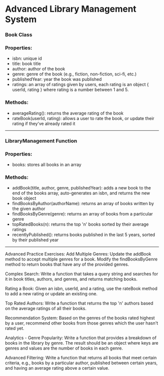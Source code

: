 # Advanced Library Management System
### Book Class
### Properties:

- isbn: unique id
- title: book title
- author: author of the book
- genre: genre of the book (e.g., fiction, non-fiction, sci-fi, etc.)
- publishedYear: year the book was published
- ratings: an array of ratings given by users, each rating is an object { userId, rating } where rating is a number between 1 and 5.
### Methods:

- averageRating(): returns the average rating of the book
- rateBook(userId, rating): allows a user to rate the book, or update their rating if they've already rated it
---
### LibraryManagement Function
### Properties:

- books: stores all books in an array
### Methods:

- addBook(title, author, genre, publishedYear): adds a new book to the end of the books array, auto-generates an isbn, and returns the new book object
- findBooksByAuthor(authorName): returns an array of books written by the given author
- findBooksByGenre(genre): returns an array of books from a particular genre
- topRatedBooks(n): returns the top 'n' books sorted by their average ratings
- recentlyPublished(): returns books published in the last 5 years, sorted by their published year
---
Advanced Practice Exercises:
Add Multiple Genres: Update the addBook method to accept multiple genres for a book. Modify the findBooksByGenre method to return books that have any of the provided genres.

Complex Search: Write a function that takes a query string and searches for it in book titles, authors, and genres, and returns matching books.

Rating a Book: Given an isbn, userId, and a rating, use the rateBook method to add a new rating or update an existing one.

Top Rated Authors: Write a function that returns the top 'n' authors based on the average ratings of all their books.

Recommendation System: Based on the genres of the books rated highest by a user, recommend other books from those genres which the user hasn't rated yet.

Analytics - Genre Popularity: Write a function that provides a breakdown of books in the library by genre. The result should be an object where keys are genres and values are the number of books in each genre.

Advanced Filtering: Write a function that returns all books that meet certain criteria, e.g., books by a particular author, published between certain years, and having an average rating above a certain value.